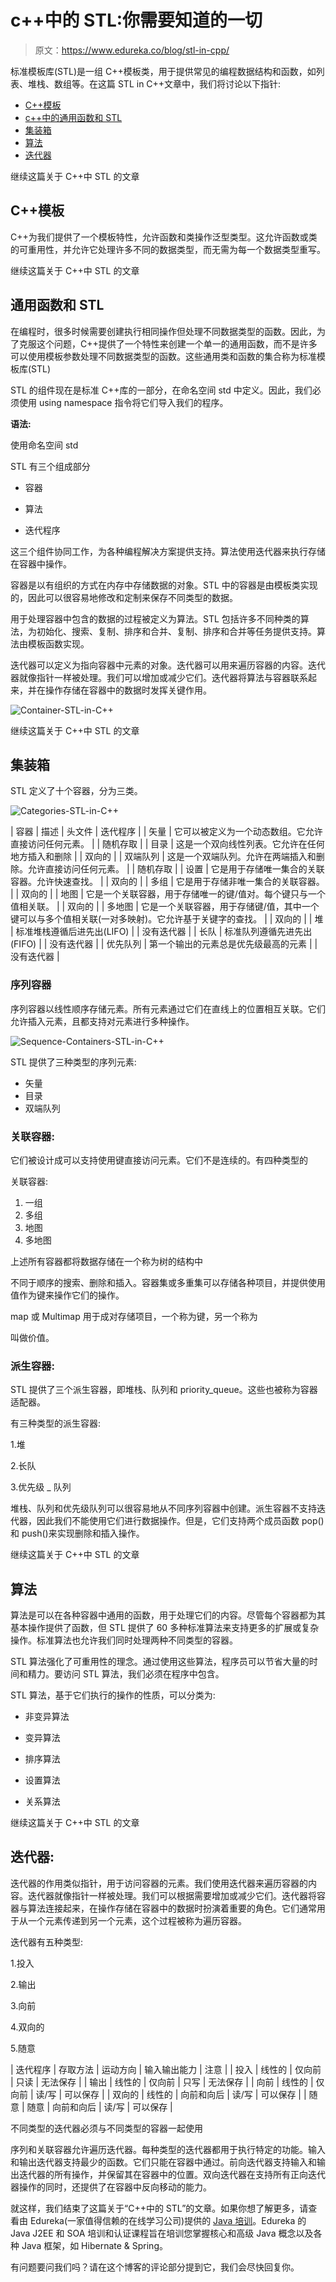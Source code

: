 # c++中的 STL:你需要知道的一切

> 原文：<https://www.edureka.co/blog/stl-in-cpp/>

标准模板库(STL)是一组 C++模板类，用于提供常见的编程数据结构和函数，如列表、堆栈、数组等。在这篇 STL in C++文章中，我们将讨论以下指针:

*   [C++模板](#C++Templates)
*   [c++中的通用函数和 STL](#GenericfunctionsandSTL)
*   [集装箱](#Containers)
*   [算法](#Algorithms)
*   [迭代器](#Iterators)

继续这篇关于 C++中 STL 的文章

## **C++模板**

C++为我们提供了一个模板特性，允许函数和类操作泛型类型。这允许函数或类的可重用性，并允许它处理许多不同的数据类型，而无需为每一个数据类型重写。

继续这篇关于 C++中 STL 的文章

## **通用函数和 STL**

在编程时，很多时候需要创建执行相同操作但处理不同数据类型的函数。因此，为了克服这个问题，C++提供了一个特性来创建一个单一的通用函数，而不是许多可以使用模板参数处理不同数据类型的函数。这些通用类和函数的集合称为标准模板库(STL)

STL 的组件现在是标准 C++库的一部分，在命名空间 std 中定义。因此，我们必须使用 using namespace 指令将它们导入我们的程序。

**语法:**

使用命名空间 std

STL 有三个组成部分

*   容器

*   算法

*   迭代程序

这三个组件协同工作，为各种编程解决方案提供支持。算法使用迭代器来执行存储在容器中操作。

容器是以有组织的方式在内存中存储数据的对象。STL 中的容器是由模板类实现的，因此可以很容易地修改和定制来保存不同类型的数据。

用于处理容器中包含的数据的过程被定义为算法。STL 包括许多不同种类的算法，为初始化、搜索、复制、排序和合并、复制、排序和合并等任务提供支持。算法由模板函数实现。

迭代器可以定义为指向容器中元素的对象。迭代器可以用来遍历容器的内容。迭代器就像指针一样被处理。我们可以增加或减少它们。迭代器将算法与容器联系起来，并在操作存储在容器中的数据时发挥关键作用。

![Container-STL-in-C++](img/e98681a19cba5b405c81879c015d757d.png)

继续这篇关于 C++中 STL 的文章

## **集装箱**

STL 定义了十个容器，分为三类。

![Categories-STL-in-C++](img/48b8c5cef8294f6a9ae1eb735e6001c8.png)

| 容器 | 描述 | 头文件 | 迭代程序 |
| 矢量 | 它可以被定义为一个动态数组。它允许直接访问任何元素。 |  | 随机存取 |
| 目录 | 这是一个双向线性列表。它允许在任何地方插入和删除 |  | 双向的 |
| 双端队列 | 这是一个双端队列。允许在两端插入和删除。允许直接访问任何元素。 |  | 随机存取 |
| 设置 | 它是用于存储唯一集合的关联容器。允许快速查找。 |  | 双向的 |
| 多组 | 它是用于存储非唯一集合的关联容器。 |  | 双向的 |
| 地图 | 它是一个关联容器，用于存储唯一的键/值对。每个键只与一个值相关联。 |  | 双向的 |
| 多地图 | 它是一个关联容器，用于存储键/值，其中一个键可以与多个值相关联(一对多映射)。它允许基于关键字的查找。 |  | 双向的 |
| 堆 | 标准堆栈遵循后进先出(LIFO) |  | 没有迭代器 |
| 长队 | 标准队列遵循先进先出(FIFO) |  | 没有迭代器 |
| 优先队列 | 第一个输出的元素总是优先级最高的元素 |  | 没有迭代器 |

### **序列容器**

序列容器以线性顺序存储元素。所有元素通过它们在直线上的位置相互关联。它们允许插入元素，且都支持对元素进行多种操作。

![Sequence-Containers-STL-in-C++](img/1de40d636c4afa5fc525960781db6905.png)

STL 提供了三种类型的序列元素:

*   矢量
*   目录
*   双端队列

### **关联容器:**

它们被设计成可以支持使用键直接访问元素。它们不是连续的。有四种类型的

关联容器:

1.  一组
2.  多组
3.  地图
4.  多地图

上述所有容器都将数据存储在一个称为树的结构中

不同于顺序的搜索、删除和插入。容器集或多重集可以存储各种项目，并提供使用值作为键来操作它们的操作。

map 或 Multimap 用于成对存储项目，一个称为键，另一个称为

叫做价值。

### **派生容器:**

STL 提供了三个派生容器，即堆栈、队列和 priority_queue。这些也被称为容器适配器。

有三种类型的派生容器:

1.堆

2.长队

3.优先级 _ 队列

堆栈、队列和优先级队列可以很容易地从不同序列容器中创建。派生容器不支持迭代器，因此我们不能使用它们进行数据操作。但是，它们支持两个成员函数 pop()和 push()来实现删除和插入操作。

继续这篇关于 C++中 STL 的文章

## **算法**

算法是可以在各种容器中通用的函数，用于处理它们的内容。尽管每个容器都为其基本操作提供了函数，但 STL 提供了 60 多种标准算法来支持更多的扩展或复杂操作。标准算法也允许我们同时处理两种不同类型的容器。

STL 算法强化了可重用性的理念。通过使用这些算法，程序员可以节省大量的时间和精力。要访问 STL 算法，我们必须在程序中包含<algorithm>。</algorithm>

STL 算法，基于它们执行的操作的性质，可以分类为:

*   非变异算法

*   变异算法

*   排序算法

*   设置算法

*   关系算法

继续这篇关于 C++中 STL 的文章

## **迭代器:**

迭代器的作用类似指针，用于访问容器的元素。我们使用迭代器来遍历容器的内容。迭代器就像指针一样被处理。我们可以根据需要增加或减少它们。迭代器将容器与算法连接起来，在操作存储在容器中的数据时扮演着重要的角色。它们通常用于从一个元素传递到另一个元素，这个过程被称为遍历容器。

迭代器有五种类型:

1.投入

2.输出

3.向前

4.双向的

5.随意

| 迭代程序 | 存取方法 | 运动方向 | 输入输出能力 | 注意 |
| 投入 | 线性的 | 仅向前 | 只读 | 无法保存 |
| 输出 | 线性的 | 仅向前 | 只写 | 无法保存 |
| 向前 | 线性的 | 仅向前 | 读/写 | 可以保存 |
| 双向的 | 线性的 | 向前和向后 | 读/写 | 可以保存 |
| 随意 | 随意 | 向前和向后 | 读/写 | 可以保存 |

不同类型的迭代器必须与不同类型的容器一起使用

序列和关联容器允许遍历迭代器。每种类型的迭代器都用于执行特定的功能。输入和输出迭代器支持最少的函数。它们只能在容器中通过。前向迭代器支持输入和输出迭代器的所有操作，并保留其在容器中的位置。双向迭代器在支持所有正向迭代器操作的同时，还提供了在容器中反向移动的能力。

就这样，我们结束了这篇关于“C++中的 STL”的文章。如果你想了解更多，请查看由 Edureka(一家值得信赖的在线学习公司)提供的  [Java 培训](https://www.edureka.co/java-j2ee-soa-training)。Edureka 的 Java J2EE 和 SOA 培训和认证课程旨在培训您掌握核心和高级 Java 概念以及各种 Java 框架，如 Hibernate & Spring。

有问题要问我们吗？请在这个博客的评论部分提到它，我们会尽快回复你。